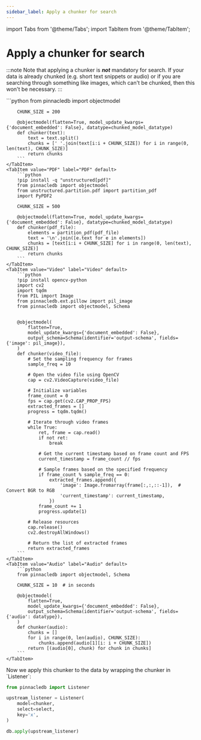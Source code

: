 ```yaml
---
sidebar_label: Apply a chunker for search
---
```

import Tabs from '@theme/Tabs';
import TabItem from '@theme/TabItem';

<!-- TABS -->
# Apply a chunker for search

:::note
Note that applying a chunker is ***not*** mandatory for search.
If your data is already chunked (e.g. short text snippets or audio) or if you
are searching through something like images, which can't be chunked, then this
won't be necessary.
:::


<Tabs>
    <TabItem value="Text" label="Text" default>
        ```python
        from pinnacledb import objectmodel
        
        CHUNK_SIZE = 200
        
        @objectmodel(flatten=True, model_update_kwargs={'document_embedded': False}, datatype=chunked_model_datatype)
        def chunker(text):
            text = text.split()
            chunks = [' '.join(text[i:i + CHUNK_SIZE]) for i in range(0, len(text), CHUNK_SIZE)]
            return chunks        
        ```
    </TabItem>
    <TabItem value="PDF" label="PDF" default>
        ```python
        !pip install -q "unstructured[pdf]"
        from pinnacledb import objectmodel
        from unstructured.partition.pdf import partition_pdf
        import PyPDF2
        
        CHUNK_SIZE = 500
        
        @objectmodel(flatten=True, model_update_kwargs={'document_embedded': False}, datatype=chunked_model_datatype)
        def chunker(pdf_file):
            elements = partition_pdf(pdf_file)
            text = '\n'.join([e.text for e in elements])
            chunks = [text[i:i + CHUNK_SIZE] for i in range(0, len(text), CHUNK_SIZE)]
            return chunks        
        ```
    </TabItem>
    <TabItem value="Video" label="Video" default>
        ```python
        !pip install opencv-python
        import cv2
        import tqdm
        from PIL import Image
        from pinnacledb.ext.pillow import pil_image
        from pinnacledb import objectmodel, Schema
        
        
        @objectmodel(
            flatten=True,
            model_update_kwargs={'document_embedded': False},
            output_schema=Schema(identifier='output-schema', fields={'image': pil_image}),
        )
        def chunker(video_file):
            # Set the sampling frequency for frames
            sample_freq = 10
            
            # Open the video file using OpenCV
            cap = cv2.VideoCapture(video_file)
            
            # Initialize variables
            frame_count = 0
            fps = cap.get(cv2.CAP_PROP_FPS)
            extracted_frames = []
            progress = tqdm.tqdm()
        
            # Iterate through video frames
            while True:
                ret, frame = cap.read()
                if not ret:
                    break
                
                # Get the current timestamp based on frame count and FPS
                current_timestamp = frame_count // fps
                
                # Sample frames based on the specified frequency
                if frame_count % sample_freq == 0:
                    extracted_frames.append({
                        'image': Image.fromarray(frame[:,:,::-1]),  # Convert BGR to RGB
                        'current_timestamp': current_timestamp,
                    })
                frame_count += 1
                progress.update(1)
            
            # Release resources
            cap.release()
            cv2.destroyAllWindows()
            
            # Return the list of extracted frames
            return extracted_frames        
        ```
    </TabItem>
    <TabItem value="Audio" label="Audio" default>
        ```python
        from pinnacledb import objectmodel, Schema
        
        CHUNK_SIZE = 10  # in seconds
        
        @objectmodel(
            flatten=True,
            model_update_kwargs={'document_embedded': False},
            output_schema=Schema(identifier='output-schema', fields={'audio': datatype}),
        )
        def chunker(audio):
            chunks = []
            for i in range(0, len(audio), CHUNK_SIZE):
                chunks.append(audio[1][i: i + CHUNK_SIZE])
            return [(audio[0], chunk) for chunk in chunks]        
        ```
    </TabItem>
</Tabs>
Now we apply this chunker to the data by wrapping the chunker in `Listener`:

```python
from pinnacledb import Listener

upstream_listener = Listener(
    model=chunker,
    select=select,
    key='x',
)

db.apply(upstream_listener)
```

